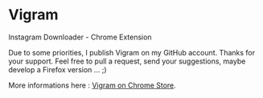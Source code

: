 Vigram
======

Instagram Downloader - Chrome Extension


Due to some priorities, I publish Vigram on my GitHub account. Thanks for your support.
Feel free to pull a request, send your suggestions, maybe develop a Firefox version ... ;)

More informations here :  [Vigram on Chrome Store](https://chrome.google.com/webstore/detail/vigram-vine-instagram-dow/bbkddkblbhhpkglldbjpclfndfbpfenl).
